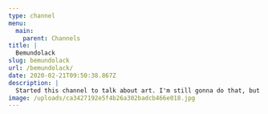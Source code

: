 ```yaml
---
type: channel
menu:
  main:
    parent: Channels
title: |
  Bemundolack
slug: bemundolack
url: /bemundolack/
date: 2020-02-21T09:50:38.867Z
description: |
  Started this channel to talk about art. I'm still gonna do that, but now I'm gonna talk about other stuff, too. It's gonna be scripted from now on, too, even though I didn't script my videos at first.
image: /uploads/ca3427192e5f4b26a302badcb466e018.jpg
---
```

